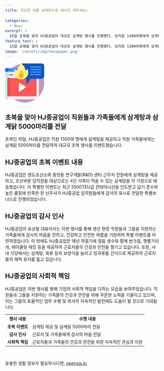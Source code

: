 ```yaml
---
title: 건강한 여름 삼계탕으로 에너지 채우세요!

categories:
  - News
excerpt: >
  15일 초복을 맞아 HJ중공업이 대규모 삼계탕 행사를 진행했다. 임직원 1300여명에게 삼계탕을 제공하고 직원 가족들에게는 삼계닭 5000마리를 전달했다. 이는 선주사로부터의 특별보너스이며, 회사는 근로자들의 건강과 안전을 위해 여름철에도 다양한 지원을 실시하고 있다. 유상철 대표이사는 가족과 함께 맛있게 드시고 무더위를 이겨내시길 바라는 마음으로 삼계탕을 준비했다고 전했다.
feature_text: >
  15일 초복을 맞아 HJ중공업이 대규모 삼계탕 행사를 진행했다. 임직원 1300여명에게 삼계탕을 제공하고 직원 가족들에게는 삼계닭 5000마리를 전달했다. 이는 선주사로부터의 특별보너스이며, 회사는 근로자들의 건강과 안전을 위해 여름철에도 다양한 지원을 실시하고 있다. 유상철 대표이사는 가족과 함께 맛있게 드시고 무더위를 이겨내시길 바라는 마음으로 삼계탕을 준비했다고 전했다.
image: '/assets/img/newspaper.png'
---
```


<p><img src="/assets/img/news.png" alt="rentncar 속보" /></p>

<h2>초복을 맞아 HJ중공업이 직원들과 가족들에게 삼계탕과 삼계닭 5000마리를 전달</h2>

<p data-ke-size="size16">초복인 15일, HJ중공업은 직원 1300여 명에게 삼계탕을 제공하고 직원 가족들에게는 삼계닭 5000마리를 전달하여 대규모 초복 행사를 이벤트했습니다.</p>

<h2 data-ke-size="size26">HJ중공업의 초복 이벤트 내용</h2>

<p data-ke-size="size16">HJ중공업은 영도조선소와 중앙동 연구개발(R&D) 센터 근무자 전원에게 삼계탕을 제공하고, 조선부문 임직원을 대상으로는 4인 가족이 먹을 수 있는 삼계탕을 각 가정으로 배송했습니다. 이 특별한 이벤트는 최근 5500TEU급 컨테이너선을 인도받고 납기 준수와 높은 품질에 만족한 한 선주사가 HJ중공업 임직원들에게 감사의 표시로 전달한 특별보너스로 진행되었습니다.</p>

<h2 data-ke-size="size26">HJ중공업의 감사 인사</h2>

<p data-ke-size="size16">HJ중공업의 유상철 대표이사는 이번 행사를 통해 생산 현장 직원들과 그들을 지원하는 가족들에게 감사의 마음을 전하고, 건강하고 안전한 여름을 기원하며 특별 이벤트를 마련하였습니다. 이 밖에도 HJ중공업은 매년 하절기에 얼음 생수와 함께 썬크림, 햇볕가리개, 에어쿨링 재킷 등을 제공하여 근로자들의 건강과 안전을 챙기고 있습니다. 또한, 사내 식당에서는 삼계탕, 육류 등의 보양식을 늘리고 빙과류를 간식으로 제공하여 근로자들의 체력 유지를 돕고 있습니다.</p>

<h2 data-ke-size="size26">HJ중공업의 사회적 책임</h2>

<p data-ke-size="size16">HJ중공업은 이번 행사를 통해 기업의 사회적 책임을 다하는 모습을 보여주었습니다. 직원들과 그들을 지원하는 가족들의 건강과 안전을 위해 꾸준한 노력을 기울이고 있으며, 이는 그들의 효율적인 업무 수행 및 회사의 지속적인 발전에도 도움이 될 것으로 기대됩니다.</p>

<table>
  <tr>
    <th>행사 내용</th>
    <th>수행 내용</th>
  </tr>
  <tr>
    <td style="text-align: center; height: 17px;"><b>초복 이벤트</b></td>
    <td>삼계탕 제공 및 삼계닭 5000마리 전달</td>
  </tr>
  <tr>
    <td style="text-align: center; height: 17px;"><b>감사 인사</b></td>
    <td>근로자 및 가족들에게 감사의 마음 전달</td>
  </tr>
  <tr>
    <td style="text-align: center; height: 17px;"><b>사회적 책임</b></td>
    <td>근로자들과 가족들의 건강과 안전을 위한 지속적인 관심과 지원</td>
  </tr>
</table>

<p data-ke-size="size16">&nbsp;</p>
유용한 생활 정보가 필요하시다면, <a href="https://opensis.kr" rel="dofollow">opensis.kr</a>


